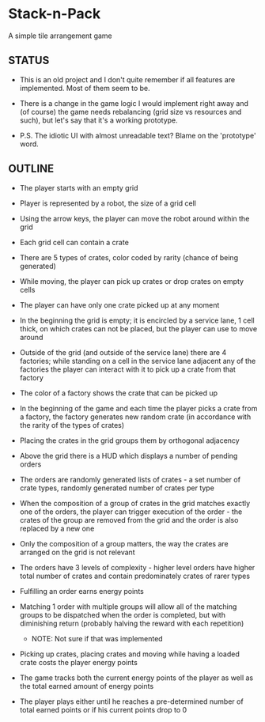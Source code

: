 # Stack-n-Pack

A simple tile arrangement game

## STATUS

* This is an old project and I don't quite remember if all features are implemented. Most of them seem to be.

* There is a change in the game logic I would implement right away and (of course) the game needs rebalancing (grid size vs resources and such), but let's say that it's a working prototype.

* P.S. The idiotic UI with almost unreadable text? Blame on the 'prototype' word.


## OUTLINE

* The player starts with an empty grid

* Player is represented by a robot, the size of a grid cell

* Using the arrow keys, the player can move the robot around within the grid

* Each grid cell can contain a crate

* There are 5 types of crates, color coded by rarity (chance of being generated)

* While moving, the player can pick up crates or drop crates on empty cells

* The player can have only one crate picked up at any moment

* In the beginning the grid is empty; it is encircled by a service lane, 1 cell thick, on which crates can not be placed, but the player can use to move around

* Outside of the grid (and outside of the service lane) there are 4 factories; while standing on a cell in the service lane adjacent any of the factories the player can interact with it to pick up a crate from that factory

* The color of a factory shows the crate that can be picked up

* In the beginning of the game and each time the player picks a crate from a factory, the factory generates new random crate (in accordance with the rarity of the types of crates)

* Placing the crates in the grid groups them by orthogonal adjacency

* Above the grid there is a HUD which displays a number of pending orders

* The orders are randomly generated lists of crates - a set number of crate types, randomly generated number of crates per type

* When the composition of a group of crates in the grid matches exactly one of the orders, the player can trigger execution of the order - the crates of the group are removed from the grid and the order is also replaced by a new one

* Only the composition of a group matters, the way the crates are arranged on the grid is not relevant

* The orders have 3 levels of complexity - higher level orders have higher total number of crates and contain predominately crates of rarer types

* Fulfilling an order earns energy points

* Matching 1 order with multiple groups will allow all of the matching groups to be dispatched when the order is completed, but with diminishing return (probably halving the reward with each repetition)
  
  * NOTE: Not sure if that was implemented

* Picking up crates, placing crates and moving while having a loaded crate costs the player energy points

* The game tracks both the current energy points of the player as well as the total earned amount of energy points

* The player plays either until he reaches a pre-determined number of total earned points or if his current points drop to 0

